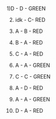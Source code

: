 1)D - D - GREEN


2) idk - C- RED 


3) A - B - RED


4) B - A - RED


5) C - A - RED


6) A - A - GREEN


7) C - C - GREEN


8) A - D - RED


9) A - A - GREEN


10) D - A - RED